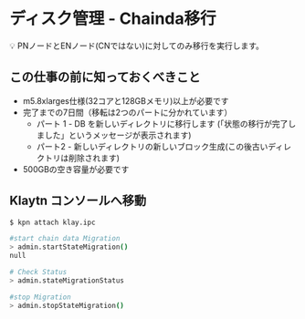 # ディスク管理 - Chainda移行 <a id="disk-management-2"></a>


<aside>
💡 PNノードとENノード(CNではない)に対してのみ移行を実行します。

</aside>

## この仕事の前に知っておくべきこと <a id="things-to-know-before-this-job"></a>
- m5.8xlarges仕様(32コアと128GBメモリ)以上が必要です
- 完了までの7日間（移転は2つのパートに分かれています）
    - パート 1 - DB を新しいディレクトリに移行します (「状態の移行が完了しました」というメッセージが表示されます)
    - パート2 - 新しいディレクトリの新しいブロック生成(この後古いディレクトリは削除されます)
- 500GBの空き容量が必要です

## Klaytn コンソールへ移動

```bash
$ kpn attach klay.ipc

#start chain data Migration
> admin.startStateMigration()
null

# Check Status
> admin.stateMigrationStatus

#stop Migration
> admin.stopStateMigration()

```